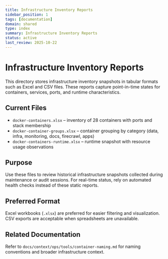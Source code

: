 ```yaml
---
title: Infrastructure Inventory Reports
sidebar_position: 1
tags: [documentation]
domain: shared
type: index
summary: Infrastructure Inventory Reports
status: active
last_review: 2025-10-22
---
```


# Infrastructure Inventory Reports

This directory stores infrastructure inventory snapshots in tabular formats such as Excel and CSV files. These reports capture point-in-time states for containers, services, ports, and runtime characteristics.

## Current Files
- `docker-containers.xlsx` – inventory of 28 containers with ports and stack membership
- `docker-container-groups.xlsx` – container grouping by category (data, infra, monitoring, docs, firecrawl, apps)
- `docker-containers-runtime.xlsx` – runtime snapshot with resource usage observations

## Purpose
Use these files to review historical infrastructure snapshots collected during maintenance or audit sessions. For real-time status, rely on automated health checks instead of these static reports.

## Preferred Format
Excel workbooks (`.xlsx`) are preferred for easier filtering and visualization. CSV exports are acceptable when spreadsheets are unavailable.

## Related Documentation
Refer to `docs/context/ops/tools/container-naming.md` for naming conventions and broader infrastructure context.
